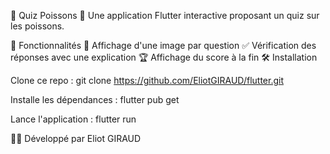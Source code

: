 📘 Quiz Poissons 🐠
Une application Flutter interactive proposant un quiz sur les poissons.

🚀 Fonctionnalités
📸 Affichage d'une image par question
✅ Vérification des réponses avec une explication
🏆 Affichage du score à la fin
🛠️ Installation

Clone ce repo :
git clone https://github.com/EliotGIRAUD/flutter.git

Installe les dépendances :
flutter pub get

Lance l'application :
  flutter run
  
👨‍💻 Développé par Eliot GIRAUD
